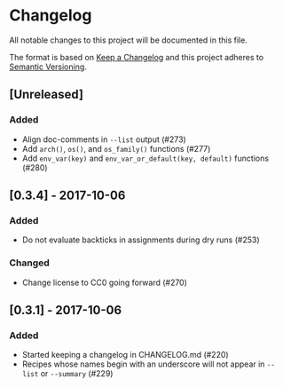 # Changelog

All notable changes to this project will be documented in this file.

The format is based on [Keep a Changelog](http://keepachangelog.com/en/1.0.0/)
and this project adheres to [Semantic Versioning](http://semver.org/spec/v2.0.0.html).

## [Unreleased]
### Added
- Align doc-comments in `--list` output (#273)
- Add `arch()`, `os()`, and `os_family()` functions (#277)
- Add `env_var(key)` and `env_var_or_default(key, default)` functions (#280)

## [0.3.4] - 2017-10-06
### Added
- Do not evaluate backticks in assignments during dry runs (#253)

### Changed
- Change license to CC0 going forward (#270)

## [0.3.1] - 2017-10-06
### Added
- Started keeping a changelog in CHANGELOG.md (#220)
- Recipes whose names begin with an underscore will not appear in `--list` or `--summary` (#229)
